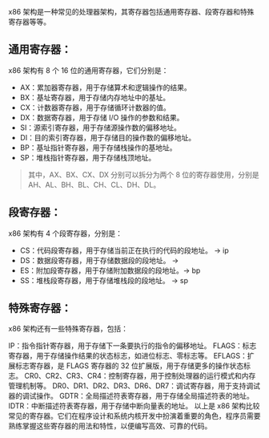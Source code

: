 x86 架构是一种常见的处理器架构，其寄存器包括通用寄存器、段寄存器和特殊寄存器等等。

## 通用寄存器：
x86 架构有 8 个 16 位的通用寄存器，它们分别是：

* AX：累加器寄存器，用于存储算术和逻辑操作的结果。
* BX：基址寄存器，用于存储内存地址中的基址。
* CX：计数器寄存器，用于存储循环计数器的值。
* DX：数据寄存器，用于存储 I/O 操作的参数和结果。
* SI：源索引寄存器，用于存储源操作数的偏移地址。
* DI：目的索引寄存器，用于存储目的操作数的偏移地址。
* BP：基址指针寄存器，用于存储栈操作的基地址。
* SP：堆栈指针寄存器，用于存储栈顶地址。
 > 其中，AX、BX、CX、DX 分别可以拆分为两个 8 位的寄存器使用，分别是 AH、AL、BH、BL、CH、CL、DH、DL。

## 段寄存器：
x86 架构有 4 个段寄存器，分别是：

* CS：代码段寄存器，用于存储当前正在执行的代码的段地址。  -> ip
* DS：数据段寄存器，用于存储数据段的段地址。 ->
* ES：附加段寄存器，用于存储附加数据段的段地址。-> bp
* SS：堆栈段寄存器，用于存储堆栈段的段地址。  -> sp
## 特殊寄存器：
x86 架构还有一些特殊寄存器，包括：

IP：指令指针寄存器，用于存储下一条要执行的指令的偏移地址。
FLAGS：标志寄存器，用于存储操作结果的状态标志，如进位标志、零标志等。
EFLAGS：扩展标志寄存器，是 FLAGS 寄存器的 32 位扩展版，用于存储更多的操作状态标志。
CR0、CR2、CR3、CR4：控制寄存器，用于控制处理器的运行模式和内存管理机制等。
DR0、DR1、DR2、DR3、DR6、DR7：调试寄存器，用于支持调试器的调试操作。
GDTR：全局描述符表寄存器，用于存储全局描述符表的地址。
IDTR：中断描述符表寄存器，用于存储中断向量表的地址。
以上是 x86 架构比较常见的寄存器。它们在程序设计和系统内核开发中扮演着重要的角色，程序员需要熟练掌握这些寄存器的用法和特性，以便编写高效、可靠的代码。










# 